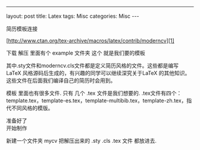 ---
layout: post
title:  Latex
tags: Misc
categories: Misc
---　

简历模板连接

[http://www.ctan.org/tex-archive/macros/latex/contrib/moderncv][1]

下载  解压   里面有个 example 文件夹 这个 就是我们要的模板

其中.sty文件和moderncv.cls文件都是定义简历风格的文件。这些都是编写 LaTeX 风格源码后生成的，有兴趣的同学可以继续深究关于LaTeX 的其他知识。这些文件在后面我们编译自己的简历时会用到。

模板 里面也有很多文件.
只有 几个 .tex  文件是我们想要的.
.tex文件有四个：
template.tex，template-es.tex，template-multibib.tex，template-zh.tex，指代不同风格的模版。


准备好了  
开始制作

新建一个文件夹  mycv
把解压出来的 .sty .cls  .tex 文件 都放进去.

[1]:	http://www.ctan.org/tex-archive/macros/latex/contrib/moderncv